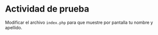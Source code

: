 # Actividad de prueba
Modificar el archivo `index.php` para que muestre por pantalla tu nombre y apellido.
